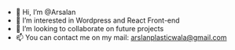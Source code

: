 - 👋 Hi, I’m @Arsalan
- 👀 I’m interested in Wordpress and React Front-end
- 💞️ I’m looking to collaborate on future projects
- 📫 You can contact me on my mail: arslanplasticwala@gmail.com

<!---
Arsalan31/Arsalan31 is a ✨ special ✨ repository because its `README.md` (this file) appears on your GitHub profile.
You can click the Preview link to take a look at your changes.
--->
